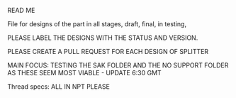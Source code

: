 READ ME

File for designs of the part in all stages, 
draft, final, in testing, 

PLEASE LABEL THE DESIGNS WITH THE STATUS AND VERSION.

PLEASE CREATE A PULL REQUEST FOR EACH DESIGN OF SPLITTER

MAIN FOCUS: TESTING THE SAK FOLDER AND THE NO SUPPORT FOLDER AS THESE SEEM MOST VIABLE - UPDATE 6:30 GMT

Thread specs: ALL IN NPT PLEASE

